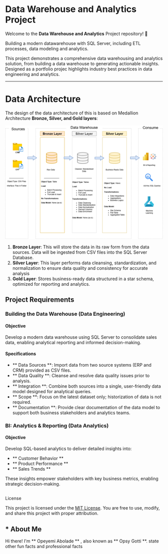 # **Data Warehouse and Analytics Project**
Welcome to the **Data Warehouse and Analytics** Project repository! 🚀


Building a modern datawarehouse with SQL Server, including ETL processes, data modeling and analytics.

This project demonstrates a comprehensive data warehousing and analytics solution, from building a data warehouse to generating actionable insights. Designed as a portfolio projec
highlights industry best practices in data engineering and analytics.

---

# Data Architecture
The design of the data architecture of this is based on Medallion Architecture **Bronze, Silver, and Gold layers**:

![Data Architecture](https://github.com/OpsyGotti/sql-data-warehouse-project/blob/main/docs/images/Data_Architecture.drawio.png)

1. **Bronze Layer**: This will store the data in its raw form from the data sources. Data will be ingested from CSV files into the SQL Server Database.
2. **Silver Layer**: This layer performs data cleansing, standardization, and normalization to ensure data quality and consistency for accurate analysis
3. **Gold Layer**: Stores business-ready data structured in a star schema, optimized for reporting and analytics.

## Project Requirements

### Building the Data Warehouse (Data Engineering)

#### Objective
Develop a modern data warehouse using SQL Server to consolidate sales data, enabling analytical reporting and informed decision-making.

#### Specifications
- ** Data Sources **: Import data from two source systems (ERP and CRM) provided as CSV files.
- ** Data Quality **: Cleanse and resolve data quality issues prior to analysis.
- ** Integration **: Combine both sources into a single, user-friendly data model designed for analytical queries.
- ** Scope **: Focus on the latest dataset only; historization of data is not required.
- ** Documentation **: Provide clear documentation of the data model to support both business stakeholders and analytics teams.

### BI: Analytics & Reporting (Data Analytics)

#### Objective
Develop SQL-based analytics to deliver detailed insights into:
- ** Customer Behavior **
- ** Product Performance **
- ** Sales Trends **

These insights empower stakeholders with key business metrics, enabling strategic decision-making.

##

License

This project is licensed under the [MIT License](LICENSE). You are free to use, modify, and share this project with proper attribution.

## * About Me

Hi there! I'm ** Opeyemi Abolade ** , also known as ** Opsy Gotti **. state other fun facts and professional facts
